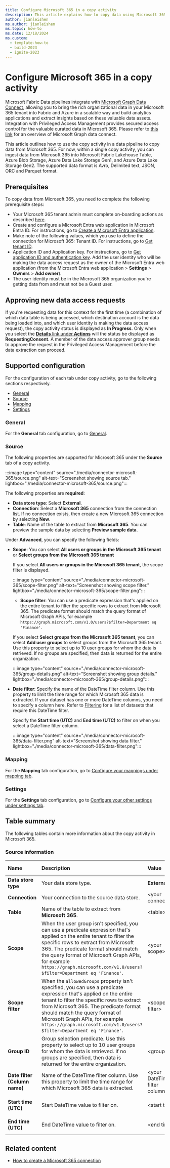 ```yaml
---
title: Configure Microsoft 365 in a copy activity
description: This article explains how to copy data using Microsoft 365.
author: jianleishen
ms.author: jianleishen
ms.topic: how-to
ms.date: 12/18/2024
ms.custom:
  - template-how-to
  - build-2023
  - ignite-2023
---
```


# Configure Microsoft 365 in a copy activity

Microsoft Fabric Data pipelines integrate with [Microsoft Graph Data Connect](https://developer.microsoft.com/graph/data-connect), allowing you to bring the rich organizational data in your Microsoft 365 tenant into Fabric and Azure in a scalable way and build analytics applications and extract insights based on these valuable data assets. Integration with Privileged Access Management provides secured access control for the valuable curated data in Microsoft 365. Please refer to [this link](/graph/data-connect-concept-overview) for an overview of Microsoft Graph data connect.

This article outlines how to use the copy activity in a data pipeline to copy data from Microsoft 365. For now, within a single copy activity, you can ingest data from Microsoft 365 into Microsoft Fabric Lakehouse Table, Azure Blob Storage, Azure Data Lake Storage Gen1, and Azure Data Lake Storage Gen2. The supported data format is Avro, Delimited text, JSON, ORC and Parquet format.

## Prerequisites

To copy data from Microsoft 365, you need to complete the following prerequisite steps:

- Your Microsoft 365 tenant admin must complete on-boarding actions as described [here](/events/build-may-2021/microsoft-365-teams/breakouts/od483/).
- Create and configure a Microsoft Entra web application in Microsoft Entra ID. For instructions, go to [Create a Microsoft Entra application](/entra/identity-platform/howto-create-service-principal-portal#register-an-application-with-microsoft-entra-id-and-create-a-service-principal).
- Make note of the following values, which you use to define the connection for Microsoft 365:
Tenant ID. For instructions, go to [Get tenant ID](/entra/identity-platform/howto-create-service-principal-portal#sign-in-to-the-application).
- Application ID and Application key. For instructions, go to [Get application ID and authentication key](/entra/identity-platform/howto-create-service-principal-portal#sign-in-to-the-application).
Add the user identity who will be making the data access request as the owner of the Microsoft Entra web application (from the Microsoft Entra web application > **Settings** > **Owners** > **Add owner**).
- The user identity must be in the Microsoft 365 organization you're getting data from and must not be a Guest user.

## Approving new data access requests

If you're requesting data for this context for the first time (a combination of which data table is being accessed, which destination account is the data being loaded into, and which user identity is making the data access request), the copy activity status is displayed as **In Progress**. Only when you select the [**Details** link under **Actions**](/azure/data-factory/copy-activity-overview#monitoring) will the status be displayed as **RequestingConsent**. A member of the data access approver group needs to approve the request in the Privileged Access Management before the data extraction can proceed.

## Supported configuration

For the configuration of each tab under copy activity, go to the following sections respectively.

- [General](#general)  
- [Source](#source)
- [Mapping](#mapping)
- [Settings](#settings)

### General

For the **General** tab configuration, go to [General](activity-overview.md#general-settings).

### Source

The following properties are supported for Microsoft 365 under the **Source** tab of a copy activity.

:::image type="content" source="./media/connector-microsoft-365/source.png" alt-text="Screenshot showing source tab." lightbox="./media/connector-microsoft-365/source.png":::

The following properties are **required**:

- **Data store type**: Select **External**.
- **Connection**:  Select a **Microsoft 365** connection from the connection list. If no connection exists, then create a new Microsoft 365 connection by selecting **New**.
- **Table**: Name of the table to extract from **Microsoft 365**. You can preview the sample data by selecting **Preview sample data**.

Under **Advanced**, you can specify the following fields:

- **Scope**: You can select **All users or groups in the Microsoft 365 tenant** or **Select groups from the Microsoft 365 tenant**

  If you select **All users or groups in the Microsoft 365 tenant**, the scope filter is displayed.

  :::image type="content" source="./media/connector-microsoft-365/scope-filter.png" alt-text="Screenshot showing scope filter." lightbox="./media/connector-microsoft-365/scope-filter.png":::

  - **Scope filter**: You can use a predicate expression that's applied on the entire tenant to filter the specific rows to extract from Microsoft 365. The predicate format should match the query format of Microsoft Graph APIs, for example `https://graph.microsoft.com/v1.0/users?$filter=Department eq 'Finance'`.

  If you select **Select groups from the Microsoft 365 tenant**, you can select **Add user groups** to select groups from the Microsoft 365 tenant. Use this property to select up to 10 user groups for whom the data is retrieved. If no groups are specified, then data is returned for the entire organization.

  :::image type="content" source="./media/connector-microsoft-365/group-details.png" alt-text="Screenshot showing group details." lightbox="./media/connector-microsoft-365/group-details.png":::

- **Date filter**: Specify the name of the DateTime filter column. Use this property to limit the time range for which Microsoft 365 data is extracted. If your dataset has one or more DateTime columns, you need to specify a column here. Refer to [Filtering](/graph/data-connect-filtering#filtering) for a list of datasets that require this DateTime filter.

  Specify the **Start time (UTC)** and **End time (UTC)** to filter on when you select a DateTime filter column.

  :::image type="content" source="./media/connector-microsoft-365/data-filter.png" alt-text="Screenshot showing data filter." lightbox="./media/connector-microsoft-365/data-filter.png":::

### Mapping

For the **Mapping** tab configuration, go to [Configure your mappings under mapping tab](copy-data-activity.md#configure-your-mappings-under-mapping-tab).

### Settings

For the **Settings** tab configuration, go to [Configure your other settings under settings tab](copy-data-activity.md#configure-your-other-settings-under-settings-tab).

## Table summary

The following tables contain more information about the copy activity in Microsoft 365.

### Source information

|Name |Description |Value|Required |JSON script property |
|:---|:---|:---|:---|:---|
|**Data store type**|Your data store type.| **External**|Yes|/|
|**Connection** |Your connection to the source data store.|\<your connection> |Yes|connection|
|**Table**|Name of the table to extract from **Microsoft 365**.|\<table>|Yes|table|
|**Scope**|When the user group isn't specified, you can use a predicate expression that's applied on the entire tenant to filter the specific rows to extract from Microsoft 365. The predicate format should match the query format of Microsoft Graph APIs, for example `https://graph.microsoft.com/v1.0/users?$filter=Department eq 'Finance'`.|\<your scope>|Yes|scope|
|**Scope filter**|When the `allowedGroups` property isn't specified, you can use a predicate expression that's applied on the entire tenant to filter the specific rows to extract from Microsoft 365. The predicate format should match the query format of Microsoft Graph APIs, for example `https://graph.microsoft.com/v1.0/users?$filter=Department eq 'Finance'`.|\<scope filter>|No|userScopeFilterUri|
|**Group ID**|Group selection predicate. Use this property to select up to 10 user groups for whom the data is retrieved. If no groups are specified, then data is returned for the entire organization.|\<group id>|No|allowedGroups|
|**Date filter<br>(Column name)**|Name of the DateTime filter column. Use this property to limit the time range for which Microsoft 365 data is extracted.|\<your DateTime filter column>|Yes if data has one or more DateTime columns.|dateFilterColumn|
|**Start time (UTC)**|Start DateTime value to filter on.|\<start time>|Yes if `dateFilterColumn` is specified|startTime|
|**End time (UTC)**|End DateTime value to filter on.|\<end time>|Yes if `dateFilterColumn` is specified|endTime|

## Related content

- [How to create a Microsoft 365 connection](connector-microsoft-365.md)
